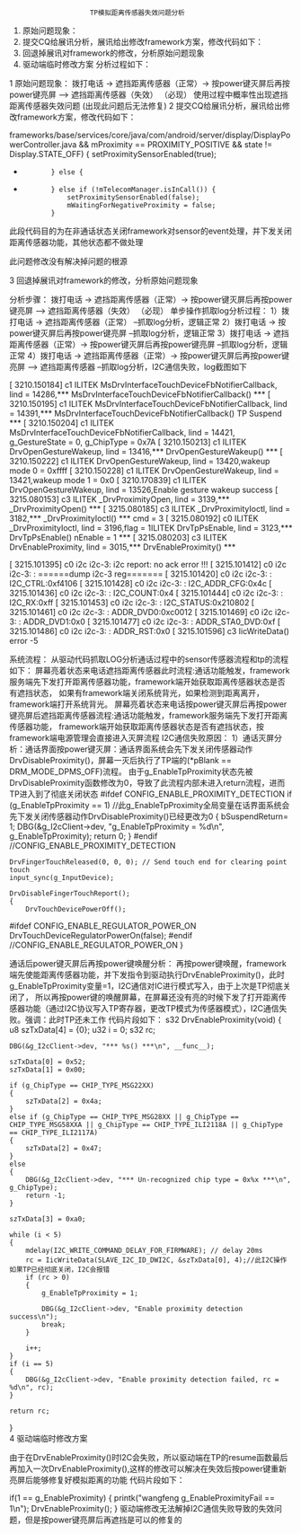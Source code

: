 						TP模拟距离传感器失效问题分析

1. 原始问题现象：
2. 提交CQ给展讯分析，展讯给出修改framework方案，修改代码如下：
3. 回退掉展讯对framework的修改，分析原始问题现象
4. 驱动端临时修改方案
分析过程如下：

1 原始问题现象：
拨打电话 -> 遮挡距离传感器（正常）-> 按power键灭屏后再按power键亮屏 —> 遮挡距离传感器（失效） （必现）
使用过程中概率性出现遮挡距离传感器失效问题 (出现此问题后无法修复)
2 提交CQ给展讯分析，展讯给出修改framework方案，修改代码如下：

frameworks/base/services/core/java/com/android/server/display/DisplayPowerController.java
					 && mProximity == PROXIMITY_POSITIVE
					 && state != Display.STATE_OFF) {
				 setProximitySensorEnabled(true);
-            } else {
+            } else if (!mTelecomManager.isInCall()) {
				 setProximitySensorEnabled(false);
				 mWaitingForNegativeProximity = false;
			 } 
此段代码目的为在非通话状态关闭framework对sensor的event处理，并下发关闭距离传感器功能，其他状态都不做处理

此问题修改没有解决掉问题的根源

3 回退掉展讯对framework的修改，分析原始问题现象

分析步骤： 拨打电话 -> 遮挡距离传感器（正常）-> 按power键灭屏后再按power键亮屏 —> 遮挡距离传感器（失效） （必现） 单步操作抓取log分析过程： 1）拨打电话 -> 遮挡距离传感器（正常） –抓取log分析，逻辑正常 2）拨打电话 -> 按power键灭屏后再按power键亮屏 –抓取log分析，逻辑正常 3）拨打电话 -> 遮挡距离传感器（正常）-> 按power键灭屏后再按power键亮屏 –抓取log分析，逻辑正常 4）拨打电话 -> 遮挡距离传感器（正常）-> 按power键灭屏后再按power键亮屏 —> 遮挡距离传感器 –抓取log分析，I2C通信失败，log截图如下

[ 3210.150184] c1 ILITEK MsDrvInterfaceTouchDeviceFbNotifierCallback, lind = 14286,*** MsDrvInterfaceTouchDeviceFbNotifierCallback() ***
[ 3210.150195] c1 ILITEK MsDrvInterfaceTouchDeviceFbNotifierCallback, lind = 14391,*** MsDrvInterfaceTouchDeviceFbNotifierCallback() TP Suspend ***
[ 3210.150204] c1 ILITEK MsDrvInterfaceTouchDeviceFbNotifierCallback, lind = 14421, g_GestureState = 0, g_ChipType = 0x7A
[ 3210.150213] c1 ILITEK DrvOpenGestureWakeup, lind = 13416,*** DrvOpenGestureWakeup() ***
[ 3210.150222] c1 ILITEK DrvOpenGestureWakeup, lind = 13420,wakeup mode 0 = 0xffff
[ 3210.150228] c1 ILITEK DrvOpenGestureWakeup, lind = 13421,wakeup mode 1 = 0x0
[ 3210.170839] c1 ILITEK DrvOpenGestureWakeup, lind = 13526,Enable gesture wakeup success
[ 3215.080153] c3 ILITEK _DrvProximityOpen, lind = 3139,*** _DrvProximityOpen() ***
[ 3215.080185] c3 ILITEK _DrvProximityIoctl, lind = 3182,*** _DrvProximityIoctl() *** cmd = 3
[ 3215.080192] c0 ILITEK _DrvProximityIoctl, lind = 3196,flag = 1ILITEK DrvTpPsEnable, lind = 3123,*** DrvTpPsEnable() nEnable = 1 ***
[ 3215.080203] c3 ILITEK DrvEnableProximity, lind = 3015,*** DrvEnableProximity() ***

 [ 3215.101395] c0 i2c i2c-3: i2c report: no ack error !!!
 [ 3215.101412] c0 i2c i2c-3: : ======dump i2c-3 reg=======
 [ 3215.101420] c0 i2c i2c-3: : I2C_CTRL:0xf4106
 [ 3215.101428] c0 i2c i2c-3: : I2C_ADDR_CFG:0x4c
 [ 3215.101436] c0 i2c i2c-3: : I2C_COUNT:0x4
 [ 3215.101444] c0 i2c i2c-3: : I2C_RX:0xff
 [ 3215.101453] c0 i2c i2c-3: : I2C_STATUS:0x210802
 [ 3215.101461] c0 i2c i2c-3: : ADDR_DVD0:0xc0012
 [ 3215.101469] c0 i2c i2c-3: : ADDR_DVD1:0x0
 [ 3215.101477] c0 i2c i2c-3: : ADDR_STA0_DVD:0xf
 [ 3215.101486] c0 i2c i2c-3: : ADDR_RST:0x0
 [ 3215.101596] c3 IicWriteData() error -5

系统流程： 从驱动代码抓取LOG分析通话过程中的sensor传感器流程和tp的流程如下：
屏幕亮着状态来电话遮挡距离传感器此时流程:通话功能触发，framework服务端先下发打开距离传感器功能，framework端开始获取距离传感器状态是否有遮挡状态， 如果有framework端关闭系统背光，如果检测到距离离开，framework端打开系统背光。
屏幕亮着状态来电话按power键灭屏后再按power键亮屏后遮挡距离传感器流程:通话功能触发，framework服务端先下发打开距离传感器功能， framework端开始获取距离传感器状态是否有遮挡状态，按framework端电源管理会直接进入灭屏流程
I2C通信失败原因： 1）通话灭屏分析：通话界面按power键灭屏：通话界面系统会先下发关闭传感器动作DrvDisableProximity()，屏幕一灭后执行了TP端的(*pBlank == DRM_MODE_DPMS_OFF)流程。 由于g_EnableTpProximity状态先被DrvDisableProximity函数修改为0，导致了此流程内部未进入return流程，进而TP进入到了彻底关闭状态
#ifdef CONFIG_ENABLE_PROXIMITY_DETECTION
	if (g_EnableTpProximity == 1)  //此g_EnableTpProximity全局变量在话界面系统会先下发关闭传感器动作DrvDisableProximity()已经更改为0
	{
		bSuspendReturn= 1;
		DBG(&g_I2cClient->dev, "g_EnableTpProximity = %d\n", g_EnableTpProximity);
		return 0;
	}
#endif //CONFIG_ENABLE_PROXIMITY_DETECTION

	DrvFingerTouchReleased(0, 0, 0); // Send touch end for clearing point touch
	input_sync(g_InputDevice);

	DrvDisableFingerTouchReport();
	{
		DrvTouchDevicePowerOff();
#ifdef CONFIG_ENABLE_REGULATOR_POWER_ON
		DrvTouchDeviceRegulatorPowerOn(false);
#endif //CONFIG_ENABLE_REGULATOR_POWER_ON
	}

通话后power键灭屏后再按power键唤醒分析： 再按power键唤醒，framework端先使能距离传感器功能，并下发指令到驱动执行DrvEnableProximity()，此时g_EnableTpProximity变量=1，I2C通信对IC进行模式写入，由于上次是TP彻底关闭了， 所以再按power键的唤醒屏幕，在屏幕还没有亮的时候下发了打开距离传感器功能（通过I2C协议写入TP寄存器，更改TP模式为传感器模式），I2C通信失败。强调：此时TP还未工作 代码片段如下：
s32 DrvEnableProximity(void)
{
	u8 szTxData[4] = {0};
	u32 i = 0;
	s32 rc;

	DBG(&g_I2cClient->dev, "*** %s() ***\n", __func__);

	szTxData[0] = 0x52;
	szTxData[1] = 0x00;

	if (g_ChipType == CHIP_TYPE_MSG22XX)
	{
		szTxData[2] = 0x4a;
	}
	else if (g_ChipType == CHIP_TYPE_MSG28XX || g_ChipType == CHIP_TYPE_MSG58XXA || g_ChipType == CHIP_TYPE_ILI2118A || g_ChipType == CHIP_TYPE_ILI2117A)
	{
		szTxData[2] = 0x47;
	}
	else
	{
		DBG(&g_I2cClient->dev, "*** Un-recognized chip type = 0x%x ***\n", g_ChipType);
		return -1;
	}

	szTxData[3] = 0xa0;

	while (i < 5)
	{
		mdelay(I2C_WRITE_COMMAND_DELAY_FOR_FIRMWARE); // delay 20ms
		rc = IicWriteData(SLAVE_I2C_ID_DWI2C, &szTxData[0], 4);//此I2C操作如果TP已经彻底关闭，I2C会报错
		if (rc > 0)
		{
			g_EnableTpProximity = 1;

			DBG(&g_I2cClient->dev, "Enable proximity detection success\n");
			break;
		}

		i++;
	}
	if (i == 5)
	{
		DBG(&g_I2cClient->dev, "Enable proximity detection failed, rc = %d\n", rc);
	}

	return rc;
}	
4 驱动端临时修改方案

由于在DrvEnableProximity()时I2C会失败，所以驱动端在TP的resume函数最后再加入一次DrvEnableProximity(),这样的修改可以解决在失效后按power键重新亮屏后能够修复好模拟距离的功能 代码片段如下：

if(1 == g_EnableProximity)
{
		printk("wangfeng g_EnableProximityFail == 1\n");
		DrvEnableProximity();
}
驱动端修改无法解掉I2C通信失败导致的失效问题，但是按power键亮屏后再遮挡是可以的修复的
